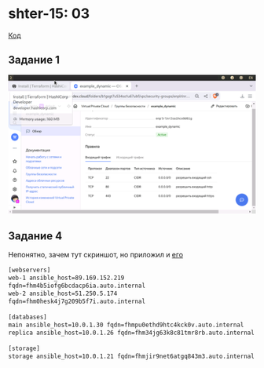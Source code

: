 shter-15: 03
============

[Код](src/)

Задание 1
---------
![1-01](images/1-01.png)

Задание 4
---------
Непонятно, зачем тут скриншот, но приложил и [его](images/4-01.png)

```
[webservers]
web-1 ansible_host=89.169.152.219 fqdn=fhm4b5iofg6bcdacp6ia.auto.internal
web-2 ansible_host=51.250.5.174 fqdn=fhm0hesk4j7g209b5f7i.auto.internal

[databases]
main ansible_host=10.0.1.30 fqdn=fhmpu0ethd9htc4kck0v.auto.internal
replica ansible_host=10.0.1.26 fqdn=fhm34jg63k8c81tmr8rb.auto.internal

[storage]
storage ansible_host=10.0.1.21 fqdn=fhmjir9net6atgq843m3.auto.internal
```
